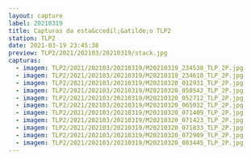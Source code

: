 ```yaml
---
layout: capture
label: 20210319
title: Capturas da esta&ccedil;&atilde;o TLP2
station: TLP2
date: 2021-03-19 23:45:38
preview: TLP2/2021/202103/20210319/stack.jpg
capturas:
  - imagem: TLP2/2021/202103/20210319/M20210319_234538_TLP_2P.jpg
  - imagem: TLP2/2021/202103/20210319/M20210319_234618_TLP_2P.jpg
  - imagem: TLP2/2021/202103/20210319/M20210320_012931_TLP_2P.jpg
  - imagem: TLP2/2021/202103/20210319/M20210320_050542_TLP_2P.jpg
  - imagem: TLP2/2021/202103/20210319/M20210320_052712_TLP_2P.jpg
  - imagem: TLP2/2021/202103/20210319/M20210320_065032_TLP_2P.jpg
  - imagem: TLP2/2021/202103/20210319/M20210320_071409_TLP_2P.jpg
  - imagem: TLP2/2021/202103/20210319/M20210320_071423_TLP_2P.jpg
  - imagem: TLP2/2021/202103/20210319/M20210320_071833_TLP_2P.jpg
  - imagem: TLP2/2021/202103/20210319/M20210320_072909_TLP_2P.jpg
  - imagem: TLP2/2021/202103/20210319/M20210320_083445_TLP_2P.jpg
---
```


